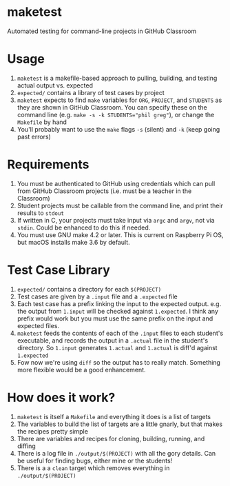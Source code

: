 # maketest
Automated testing for command-line projects in GitHub Classroom

# Usage #
1. `maketest` is a makefile-based approach to pulling, building, and testing actual output vs. expected
2. `expected/` contains a library of test cases by project
3. `maketest` expects to find `make` variables for `ORG`, `PROJECT`, and `STUDENTS` as they are shown in GitHub Classroom. 
You can specify these on the command line (e.g. `make -s -k STUDENTS="phil greg"`), or change the `Makefile` by hand
4. You'll probably want to use the `make` flags `-s` (silent) and `-k` (keep going past errors)

# Requirements #
1. You must be authenticated to GitHub using credentials which can pull from GitHub Classroom projects (i.e. must be a teacher in the Classroom)
1. Student projects must be callable from the command line, and print their results to `stdout`
2. If written in C, your projects must take input via `argc` and `argv`, not via `stdin`. Could be enhanced to do this if needed.
3. You must use GNU make 4.2 or later. This is current on Raspberry Pi OS, but macOS installs make 3.6 by default. 

# Test Case Library #
1. `expected/` contains a directory for each `$(PROJECT)`
2. Test cases are given by a `.input` file and a `.expected` file
3. Each test case has a prefix linking the input to the expected output. e.g. the output from `1.input` will be checked against `1.expected`. 
I think any prefix would work but you must use the same prefix on the input and expected files.
4. `maketest` feeds the contents of each of the `.input` files to each student's executable, and records the output 
in a `.actual` file in the student's directory. So `1.input` generates `1.actual` and `1.actual` is diff'd against `1.expected`
5. Fow now we're using `diff` so the output has to really match. Something more flexible would be a good enhancement.

# How does it work? #
1. `maketest` is itself a `Makefile` and everything it does is a list of targets
2. The variables to build the list of targets are a little gnarly, but that makes the recipes pretty simple
3. There are variables and recipes for cloning, building, running, and diffing
4. There is a log file in `./output/$(PROJECT)` with all the gory details. Can be useful for finding bugs, either mine or the students!
5. There is a a `clean` target which removes everything in `./output/$(PROJECT)`

